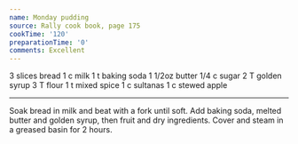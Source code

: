 ```yaml
---
name: Monday pudding
source: Rally cook book, page 175
cookTime: '120'
preparationTime: '0'
comments: Excellent
---
```


3 slices bread
1 c milk
1 t baking soda
1 1/2oz butter
1/4 c sugar
2 T golden syrup
3 T flour
1 t mixed spice
1 c sultanas
1 c stewed apple

---

Soak bread in milk and beat with a fork until soft.  Add baking soda, melted butter and golden syrup, then fruit and dry ingredients.  Cover and steam in a greased basin for 2 hours.

